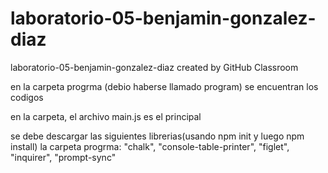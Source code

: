 # laboratorio-05-benjamin-gonzalez-diaz
laboratorio-05-benjamin-gonzalez-diaz created by GitHub Classroom

en la carpeta progrma (debio haberse llamado program) se encuentran los codigos

en la carpeta, el archivo main.js es el principal

se debe descargar las siguientes librerias(usando npm init y luego npm install) la carpeta progrma:
    "chalk",
    "console-table-printer",
    "figlet",
    "inquirer",
    "prompt-sync"
